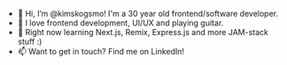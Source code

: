 - 👋 Hi, I’m @kimskogsmo! I'm a 30 year old frontend/software developer.
- 👀 I love frontend development, UI/UX and playing guitar.
- 🌱 Right now learning Next.js, Remix, Express.js and more JAM-stack stuff :)
- 📫 Want to get in touch? Find me on LinkedIn!
<!---
kimskogsmo/kimskogsmo is a ✨ special ✨ repository because its `README.md` (this file) appears on your GitHub profile.
You can click the Preview link to take a look at your changes.
--->
